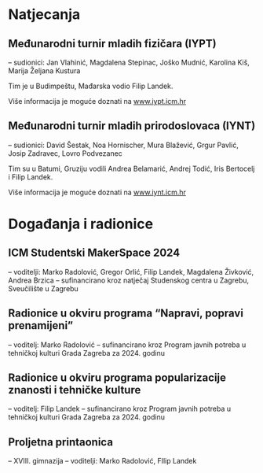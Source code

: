 # Natjecanja
## Međunarodni turnir mladih fizičara (IYPT)
– sudionici: Jan Vlahinić, Magdalena Stepinac, Joško Mudnić, Karolina Kiš, Marija Željana Kustura

Tim je u Budimpeštu, Mađarska vodio Filip Landek.

Više informacija je moguće doznati na www.iypt.icm.hr

## Međunarodni turnir mladih prirodoslovaca (IYNT)
– sudionici: David Šestak, Noa Hornischer, Mura Blažević, Grgur Pavlić, Josip Zadravec, Lovro Podvezanec

Tim su u Batumi, Gruziju vodili Andrea Belamarić, Andrej Todić, Iris Bertocelj i Filip Landek.

Više informacija je moguće doznati na www.iynt.icm.hr

# Događanja i radionice
## ICM Studentski MakerSpace 2024
– voditelji: Marko Radolović, Gregor Orlić, Filip Landek, Magdalena Živković, Andrea Brzica
– sufinancirano kroz natječaj Studenskog centra u Zagrebu, Sveučilište u Zagrebu

## Radionice u okviru programa “Napravi, popravi prenamijeni”
– voditelj: Marko Radolović
– sufinancirano kroz Program javnih potreba u tehničkoj kulturi Grada Zagreba za 2024. godinu

## Radionice u okviru programa popularizacije znanosti i tehničke kulture
– voditelj: Filip Landek
– sufinancirano kroz Program javnih potreba u tehničkoj kulturi Grada Zagreba za 2024. godinu

## Proljetna printaonica
– XVIII. gimnazija
– voditelji: Marko Radolović, FIlip Landek